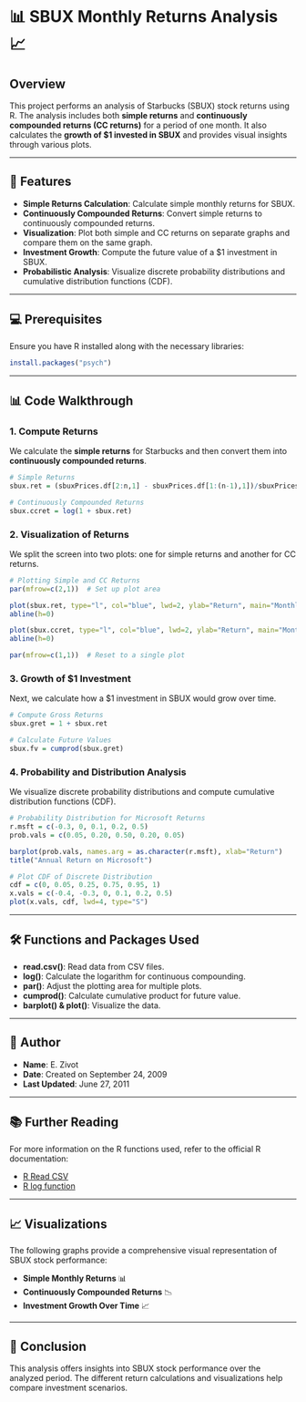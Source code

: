 

# 📊 **SBUX Monthly Returns Analysis** 📈

## Overview

This project performs an analysis of Starbucks (SBUX) stock returns using R. The analysis includes both **simple returns** and **continuously compounded returns (CC returns)** for a period of one month. It also calculates the **growth of $1 invested in SBUX** and provides visual insights through various plots.

---

## 🔧 **Features**

- **Simple Returns Calculation**: Calculate simple monthly returns for SBUX.
- **Continuously Compounded Returns**: Convert simple returns to continuously compounded returns.
- **Visualization**: Plot both simple and CC returns on separate graphs and compare them on the same graph.
- **Investment Growth**: Compute the future value of a $1 investment in SBUX.
- **Probabilistic Analysis**: Visualize discrete probability distributions and cumulative distribution functions (CDF).

---

## 💻 **Prerequisites**

Ensure you have R installed along with the necessary libraries:

```R
install.packages("psych")
```

---

## 📊 **Code Walkthrough**

### **1. Compute Returns**
We calculate the **simple returns** for Starbucks and then convert them into **continuously compounded returns**.

```R
# Simple Returns
sbux.ret = (sbuxPrices.df[2:n,1] - sbuxPrices.df[1:(n-1),1])/sbuxPrices.df[1:(n-1),1]

# Continuously Compounded Returns
sbux.ccret = log(1 + sbux.ret)
```

### **2. Visualization of Returns**
We split the screen into two plots: one for simple returns and another for CC returns. 

```R
# Plotting Simple and CC Returns
par(mfrow=c(2,1))  # Set up plot area

plot(sbux.ret, type="l", col="blue", lwd=2, ylab="Return", main="Monthly Simple Returns on SBUX")
abline(h=0)

plot(sbux.ccret, type="l", col="blue", lwd=2, ylab="Return", main="Monthly Continuously Compounded Returns on SBUX")
abline(h=0)

par(mfrow=c(1,1))  # Reset to a single plot
```

### **3. Growth of $1 Investment**
Next, we calculate how a $1 investment in SBUX would grow over time.

```R
# Compute Gross Returns
sbux.gret = 1 + sbux.ret

# Calculate Future Values
sbux.fv = cumprod(sbux.gret)
```

### **4. Probability and Distribution Analysis**
We visualize discrete probability distributions and compute cumulative distribution functions (CDF).

```R
# Probability Distribution for Microsoft Returns
r.msft = c(-0.3, 0, 0.1, 0.2, 0.5)
prob.vals = c(0.05, 0.20, 0.50, 0.20, 0.05)

barplot(prob.vals, names.arg = as.character(r.msft), xlab="Return")
title("Annual Return on Microsoft")

# Plot CDF of Discrete Distribution
cdf = c(0, 0.05, 0.25, 0.75, 0.95, 1)
x.vals = c(-0.4, -0.3, 0, 0.1, 0.2, 0.5)
plot(x.vals, cdf, lwd=4, type="S")
```

---

## 🛠️ **Functions and Packages Used**

- **read.csv()**: Read data from CSV files.
- **log()**: Calculate the logarithm for continuous compounding.
- **par()**: Adjust the plotting area for multiple plots.
- **cumprod()**: Calculate cumulative product for future value.
- **barplot() & plot()**: Visualize the data.

---

## 📝 **Author**

- **Name**: E. Zivot
- **Date**: Created on September 24, 2009
- **Last Updated**: June 27, 2011

---

## 📚 **Further Reading**

For more information on the R functions used, refer to the official R documentation:

- [R Read CSV](https://www.rdocumentation.org/packages/utils/versions/latest/topics/read.csv)
- [R log function](https://www.rdocumentation.org/packages/base/versions/latest/topics/log)

---

## 📈 **Visualizations**

The following graphs provide a comprehensive visual representation of SBUX stock performance:

- **Simple Monthly Returns** 📊
- **Continuously Compounded Returns** 📉
- **Investment Growth Over Time** 📈

---

## 🚀 **Conclusion**

This analysis offers insights into SBUX stock performance over the analyzed period. The different return calculations and visualizations help compare investment scenarios.
